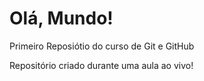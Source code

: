 # Olá, Mundo!
 Primeiro Reposiótio do curso de Git e GitHub

 Repositório criado durante uma aula ao vivo!